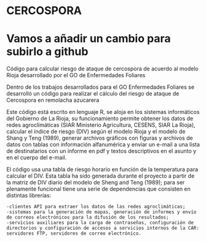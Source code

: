# CERCOSPORA
# Vamos a añadir un cambio para subirlo a github
Código para calcular riesgo de ataque de cercospora de acuerdo al modelo Rioja desarrollado por el GO de Enfermedades Foliares

Dentro de los trabajos desarrollados para el GO Enfermedades Foliares se desarrolló un código para realizar el cálculo del riesgo de ataque de Cercospora en remolacha azucarera

Este código está escrito en lenguaje R, se aloja en los sistemas informáticos del Gobierno de La Rioja, su funcionamiento permite obtener los datos de redes agroclimáticas (SIAR Ministerio Agricultura, CESENS, SIAR La Rioja), calcular el índice de riesgo (DIV) según el modelo Rioja y el modelo de Shang y Teng (1989), generar archivos gráficos con figuras y archivos de datos con tablas con información alfanumérica y enviar un e-mail a una lista de destinatarios con un informe en pdf y textos descriptivos en el asunto y en el cuerpo del e-mail.

El código usa una tabla de riesgo horario en función de la temperatura para calcular el DIV. Esta tabla ha sido generada durante el proyecto a partir de la matriz de DIV diario del modelo de Sheng and Teng (1989); para ser plenamente funcional tiene una serie de dependencias que consisten en distintas librerías:

    -clientes API para extraer los datos de las redes agroclimáticas;
    -sistemas para la generación de mapas, generación de informes y envío de correos electrónicos para la difusión de los resultados;
    -servicios auxiliares para la carga de contraseñas, configuración de directorios y configuración de accesos a servicios internos de la CAR: servidores FTP, servidores de correo electrónico.
